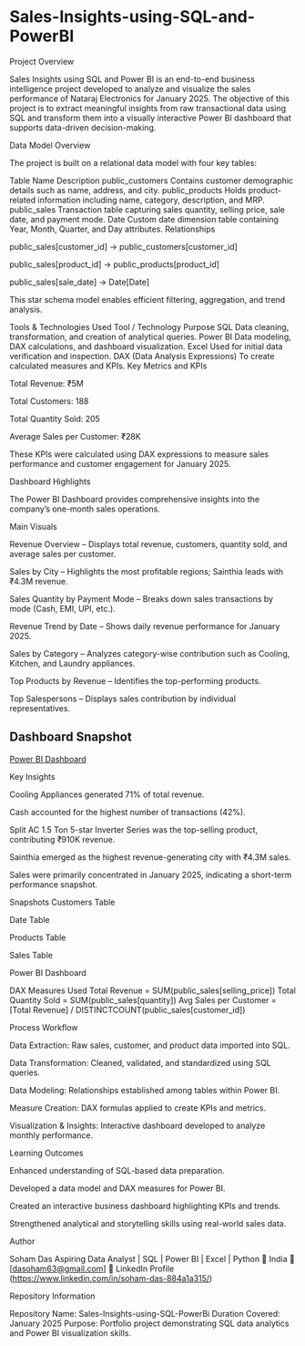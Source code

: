 # Sales-Insights-using-SQL-and-PowerBI


Project Overview

Sales Insights using SQL and Power BI is an end-to-end business intelligence project developed to analyze and visualize the sales performance of Nataraj Electronics for January 2025.
The objective of this project is to extract meaningful insights from raw transactional data using SQL and transform them into a visually interactive Power BI dashboard that supports data-driven decision-making.

Data Model Overview

The project is built on a relational data model with four key tables:

Table Name	Description
public_customers	Contains customer demographic details such as name, address, and city.
public_products	Holds product-related information including name, category, description, and MRP.
public_sales	Transaction table capturing sales quantity, selling price, sale date, and payment mode.
Date	Custom date dimension table containing Year, Month, Quarter, and Day attributes.
Relationships

public_sales[customer_id] → public_customers[customer_id]

public_sales[product_id] → public_products[product_id]

public_sales[sale_date] → Date[Date]

This star schema model enables efficient filtering, aggregation, and trend analysis.

Tools & Technologies Used
Tool / Technology	Purpose
SQL	Data cleaning, transformation, and creation of analytical queries.
Power BI	Data modeling, DAX calculations, and dashboard visualization.
Excel	Used for initial data verification and inspection.
DAX (Data Analysis Expressions)	To create calculated measures and KPIs.
Key Metrics and KPIs

Total Revenue: ₹5M

Total Customers: 188

Total Quantity Sold: 205

Average Sales per Customer: ₹28K

These KPIs were calculated using DAX expressions to measure sales performance and customer engagement for January 2025.

Dashboard Highlights

The Power BI Dashboard provides comprehensive insights into the company’s one-month sales operations.

Main Visuals

Revenue Overview – Displays total revenue, customers, quantity sold, and average sales per customer.

Sales by City – Highlights the most profitable regions; Sainthia leads with ₹4.3M revenue.

Sales Quantity by Payment Mode – Breaks down sales transactions by mode (Cash, EMI, UPI, etc.).

Revenue Trend by Date – Shows daily revenue performance for January 2025.

Sales by Category – Analyzes category-wise contribution such as Cooling, Kitchen, and Laundry appliances.

Top Products by Revenue – Identifies the top-performing products.

Top Salespersons – Displays sales contribution by individual representatives.


## Dashboard Snapshot

[Power BI Dashboard](./Snapshot%20of%20the%20Dashboard.png)



Key Insights

Cooling Appliances generated 71% of total revenue.

Cash accounted for the highest number of transactions (42%).

Split AC 1.5 Ton 5-star Inverter Series was the top-selling product, contributing ₹910K revenue.

Sainthia emerged as the highest revenue-generating city with ₹4.3M sales.

Sales were primarily concentrated in January 2025, indicating a short-term performance snapshot.

Snapshots
Customers Table

Date Table

Products Table

Sales Table

Power BI Dashboard

DAX Measures Used
Total Revenue = SUM(public_sales[selling_price])
Total Quantity Sold = SUM(public_sales[quantity])
Avg Sales per Customer = [Total Revenue] / DISTINCTCOUNT(public_sales[customer_id])

Process Workflow

Data Extraction:
Raw sales, customer, and product data imported into SQL.

Data Transformation:
Cleaned, validated, and standardized using SQL queries.

Data Modeling:
Relationships established among tables within Power BI.

Measure Creation:
DAX formulas applied to create KPIs and metrics.

Visualization & Insights:
Interactive dashboard developed to analyze monthly performance.

Learning Outcomes

Enhanced understanding of SQL-based data preparation.

Developed a data model and DAX measures for Power BI.

Created an interactive business dashboard highlighting KPIs and trends.

Strengthened analytical and storytelling skills using real-world sales data.

Author

Soham Das
Aspiring Data Analyst | SQL | Power BI | Excel | Python
📍 India
📧 [dasoham63@gmail.com]
🔗 LinkedIn Profile
 (https://www.linkedin.com/in/soham-das-884a1a315/)

Repository Information

Repository Name: Sales-Insights-using-SQL-PowerBi
Duration Covered: January 2025
Purpose: Portfolio project demonstrating SQL data analytics and Power BI visualization skills.
